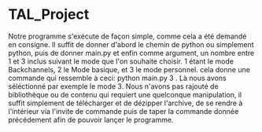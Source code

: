 # TAL_Project

Notre programme s'exécute de façon simple, comme cela a été demandé en consigne.
Il suffit de donner d'abord le chemin de python ou simplement python, puis de donner main.py et enfin comme argument,
un nombre entre 1 et 3 inclus suivant le mode que l'on souhaite choisir. 1 étant le mode Backchannels, 2 le Mode basique,
et 3 le mode personnel. cela donne une commande qui ressemble à ceci:
python main.py 3 .
Là nous avons séléctionné par exemple le mode 3.
Nous n'avons pas rajouté de bibliothèque ou de contenu qui requiert une quelconque manipulation, il suffit simplement de télécharger
et de dézipper l'archive, de se rendre à l'intérieur via l'invite de commande puis de taper la commande donnée précédement afin
de pouvoir lançer le programme.
